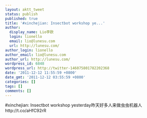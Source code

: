 ```yaml
---
layout: aktt_tweet
status: publish
published: true
title: '#xinchejian: Insectbot workshop ye...'
author:
  display_name: Lio李欧
  login: lionello
  email: lio@lunesu.com
  url: http://lunesu.com/
author_login: lionello
author_email: lio@lunesu.com
author_url: http://lunesu.com/
wordpress_id: 6848
wordpress_url: http://twitter-146075801782202368
date: '2011-12-12 11:55:59 +0800'
date_gmt: '2011-12-12 03:55:59 +0800'
categories: []
tags: []
comments: []
---
```

<p>#xinchejian: <!--:en-->Insectbot workshop yesterday<!--:--><!--:zh-->昨天好多人来做虫虫机器人<!--:--> http://t.co/aHfC92rR</p>
